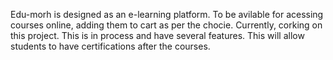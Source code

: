 Edu-morh is designed as an e-learning platform. To be avilable for acessing courses online, adding them to cart as per the chocie.
Currently, corking on this project. This is in process and have several features. This will allow students to have certifications after the courses.
